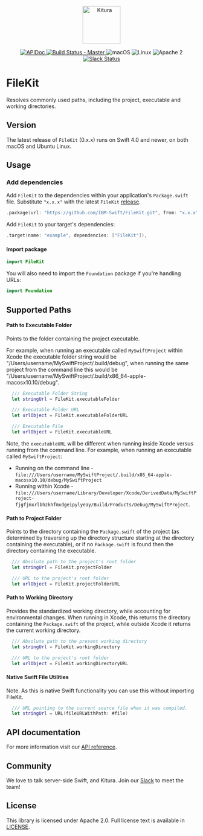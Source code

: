 <p align="center">
    <a href="http://kitura.io/">
        <img src="https://raw.githubusercontent.com/IBM-Swift/Kitura/master/Sources/Kitura/resources/kitura-bird.svg?sanitize=true" height="100" alt="Kitura">
    </a>
</p>

<p align="center">
    <a href="https://ibm-swift.github.io/FileKit/index.html">
    <img src="https://img.shields.io/badge/apidoc-FileKit-1FBCE4.svg?style=flat" alt="APIDoc">
    </a>
    <a href="https://travis-ci.org/IBM-Swift/FileKit">
    <img src="https://travis-ci.org/IBM-Swift/FileKit.svg?branch=master" alt="Build Status - Master">
    </a>
    <img src="https://img.shields.io/badge/os-macOS-green.svg?style=flat" alt="macOS">
    <img src="https://img.shields.io/badge/os-linux-green.svg?style=flat" alt="Linux">
    <img src="https://img.shields.io/badge/license-Apache2-blue.svg?style=flat" alt="Apache 2">
    <a href="http://swift-at-ibm-slack.mybluemix.net/">
    <img src="http://swift-at-ibm-slack.mybluemix.net/badge.svg" alt="Slack Status">
    </a>
</p>

# FileKit

Resolves commonly used paths, including the project, executable and working directories.

## Version
The latest release of `FileKit` (0.x.x) runs on Swift 4.0 and newer, on both macOS and Ubuntu Linux.

## Usage

### Add dependencies

Add `FileKit` to the dependencies within your application's `Package.swift` file. Substitute `"x.x.x"` with the latest `FileKit` [release](https://github.com/IBM-Swift/FileKit/releases).

```swift
.package(url: "https://github.com/IBM-Swift/FileKit.git", from: "x.x.x")
```
Add `FileKit` to your target's dependencies:

```Swift
.target(name: "example", dependencies: ["FileKit"]),
```

#### Import package

```swift
import FileKit
```

You will also need to import the `Foundation` package if you're handling URLs:

```swift
import Foundation
```

## Supported Paths

#### Path to Executable Folder

Points to the folder containing the project executable.

For example, when running an executable called `MySwiftProject` within Xcode the executable folder string would be "/Users/username/MySwiftProject/.build/debug", when running the same project from the command line this would be "/Users/username/MySwiftProject/.build/x86_64-apple-macosx10.10/debug".

```swift
  /// Executable Folder String
  let stringUrl = FileKit.executableFolder

  /// Executable Folder URL
  let urlObject = FileKit.executableFolderURL

  /// Executable File
  let urlObject = FileKit.executableURL
```

Note, the `executableURL` will be different when running inside Xcode versus running from the command line.
For example, when running an executable called `MySwiftProject`:
- Running on the command line - `file:///Users/username/MySwiftProject/.build/x86_64-apple-macosx10.10/debug/MySwiftProject`
- Running within Xcode - `file:///Users/username/Library/Developer/Xcode/DerivedData/MySwiftProject-fjgfjmxrlbhzkhfmxdgeipylyeay/Build/Products/Debug/MySwiftProject`.

#### Path to Project Folder

Points to the directory containing the `Package.swift` of the project (as determined by traversing up the directory structure starting at the directory containing the executable), or if no `Package.swift` is found then the directory containing the executable.

```swift
  /// Absolute path to the project's root folder
  let stringUrl = FileKit.projectFolder

  /// URL to the project's root folder
  let urlObject = FileKit.projectFolderURL
```

#### Path to Working Directory

Provides the standardized working directory, while accounting for environmental changes. When running in Xcode, this returns the directory containing the `Package.swift` of the project, while outside Xcode it returns the current working directory.

```swift
  /// Absolute path to the present working directory
  let stringUrl = FileKit.workingDirectory

  /// URL to the project's root folder
  let urlObject = FileKit.workingDirectoryURL
```

#### Native Swift File Utilities

Note. As this is native Swift functionality you can use this without importing FileKit.

```swift
  /// URL pointing to the current source file when it was compiled.
  let stringUrl = URL(fileURLWithPath: #file)
```

## API documentation

For more information visit our [API reference](http://ibm-swift.github.io/FileKit/).

## Community

We love to talk server-side Swift, and Kitura. Join our [Slack](http://swift-at-ibm-slack.mybluemix.net/) to meet the team!

## License

This library is licensed under Apache 2.0. Full license text is available in [LICENSE](https://github.com/IBM-Swift/FileKit/blob/master/LICENSE).
